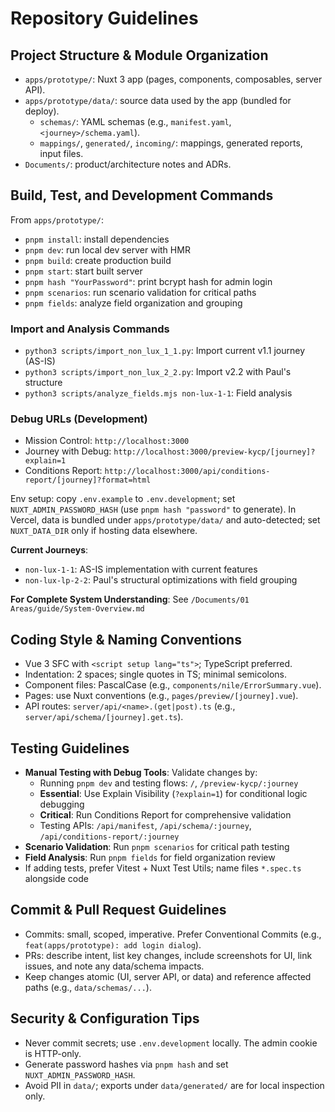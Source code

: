 # Repository Guidelines

## Project Structure & Module Organization

- `apps/prototype/`: Nuxt 3 app (pages, components, composables, server API).
- `apps/prototype/data/`: source data used by the app (bundled for deploy).
  - `schemas/`: YAML schemas (e.g., `manifest.yaml`, `<journey>/schema.yaml`).
  - `mappings/`, `generated/`, `incoming/`: mappings, generated reports, input files.
- `Documents/`: product/architecture notes and ADRs.

## Build, Test, and Development Commands

From `apps/prototype/`:

- `pnpm install`: install dependencies
- `pnpm dev`: run local dev server with HMR
- `pnpm build`: create production build
- `pnpm start`: start built server
- `pnpm hash "YourPassword"`: print bcrypt hash for admin login
- `pnpm scenarios`: run scenario validation for critical paths
- `pnpm fields`: analyze field organization and grouping

### Import and Analysis Commands

- `python3 scripts/import_non_lux_1_1.py`: Import current v1.1 journey (AS-IS)
- `python3 scripts/import_non_lux_2_2.py`: Import v2.2 with Paul's structure
- `python3 scripts/analyze_fields.mjs non-lux-1-1`: Field analysis

### Debug URLs (Development)

- Mission Control: `http://localhost:3000`
- Journey with Debug: `http://localhost:3000/preview-kycp/[journey]?explain=1`
- Conditions Report: `http://localhost:3000/api/conditions-report/[journey]?format=html`

Env setup: copy `.env.example` to `.env.development`; set `NUXT_ADMIN_PASSWORD_HASH` (use `pnpm hash "password"` to generate). In Vercel, data is bundled under `apps/prototype/data/` and auto-detected; set `NUXT_DATA_DIR` only if hosting data elsewhere.

**Current Journeys**:
- `non-lux-1-1`: AS-IS implementation with current features
- `non-lux-lp-2-2`: Paul's structural optimizations with field grouping

**For Complete System Understanding**: See `/Documents/01 Areas/guide/System-Overview.md`

## Coding Style & Naming Conventions

- Vue 3 SFC with `<script setup lang="ts">`; TypeScript preferred.
- Indentation: 2 spaces; single quotes in TS; minimal semicolons.
- Component files: PascalCase (e.g., `components/nile/ErrorSummary.vue`).
- Pages: use Nuxt conventions (e.g., `pages/preview/[journey].vue`).
- API routes: `server/api/<name>.(get|post).ts` (e.g., `server/api/schema/[journey].get.ts`).

## Testing Guidelines

- **Manual Testing with Debug Tools**: Validate changes by:
  - Running `pnpm dev` and testing flows: `/`, `/preview-kycp/:journey`
  - **Essential**: Use Explain Visibility (`?explain=1`) for conditional logic debugging
  - **Critical**: Run Conditions Report for comprehensive validation
  - Testing APIs: `/api/manifest`, `/api/schema/:journey`, `/api/conditions-report/:journey`
- **Scenario Validation**: Run `pnpm scenarios` for critical path testing
- **Field Analysis**: Run `pnpm fields` for field organization review
- If adding tests, prefer Vitest + Nuxt Test Utils; name files `*.spec.ts` alongside code

## Commit & Pull Request Guidelines

- Commits: small, scoped, imperative. Prefer Conventional Commits (e.g., `feat(apps/prototype): add login dialog`).
- PRs: describe intent, list key changes, include screenshots for UI, link issues, and note any data/schema impacts.
- Keep changes atomic (UI, server API, or data) and reference affected paths (e.g., `data/schemas/...`).

## Security & Configuration Tips

- Never commit secrets; use `.env.development` locally. The admin cookie is HTTP-only.
- Generate password hashes via `pnpm hash` and set `NUXT_ADMIN_PASSWORD_HASH`.
- Avoid PII in `data/`; exports under `data/generated/` are for local inspection only.
